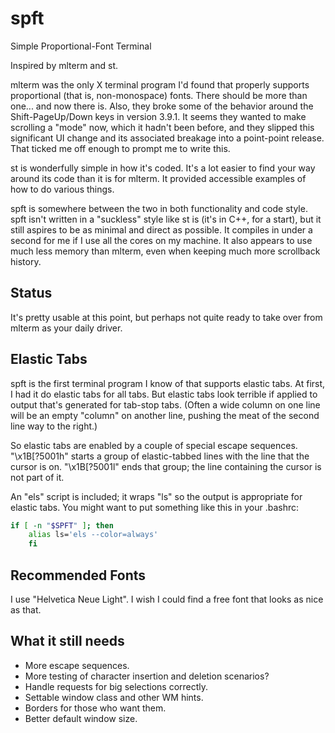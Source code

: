 spft
=====

Simple Proportional-Font Terminal

Inspired by mlterm and st.

mlterm was the only X terminal program I'd found that properly supports
proportional (that is, non-monospace) fonts.  There should be more than one...
and now there is.  Also, they broke some of the behavior around the
Shift-PageUp/Down keys in version 3.9.1.  It seems they wanted to make
scrolling a "mode" now, which it hadn't been before, and they slipped this
significant UI change and its associated breakage into a point-point release.
That ticked me off enough to prompt me to write this.

st is wonderfully simple in how it's coded.  It's a lot easier to find your way
around its code than it is for mlterm.  It provided accessible examples of how
to do various things.

spft is somewhere between the two in both functionality and code style.  spft
isn't written in a "suckless" style like st is (it's in C++, for a start), but
it still aspires to be as minimal and direct as possible.  It compiles in under
a second for me if I use all the cores on my machine.  It also appears to use
much less memory than mlterm, even when keeping much more scrollback history.


Status
-----

It's pretty usable at this point, but perhaps not quite ready to take over from
mlterm as your daily driver.


Elastic Tabs
-----

spft is the first terminal program I know of that supports elastic tabs.  At
first, I had it do elastic tabs for all tabs.  But elastic tabs look terrible
if applied to output that's generated for tab-stop tabs.  (Often a wide column
on one line will be an empty "column" on another line, pushing the meat of the
second line way to the right.)  

So elastic tabs are enabled by a couple of special escape sequences.
"\x1B[?5001h" starts a group of elastic-tabbed lines with the line that the
cursor is on.  "\x1B[?5001l" ends that group; the line containing the cursor is
not part of it.

An "els" script is included; it wraps "ls" so the output is appropriate for
elastic tabs.  You might want to put something like this in your .bashrc:

```bash
if [ -n "$SPFT" ]; then
    alias ls='els --color=always'
    fi
```


Recommended Fonts
-----

I use "Helvetica Neue Light".  I wish I could find a free font that looks as nice as that.


What it still needs
-----

- More escape sequences.
- More testing of character insertion and deletion scenarios?
- Handle requests for big selections correctly.
- Settable window class and other WM hints.
- Borders for those who want them.
- Better default window size.


